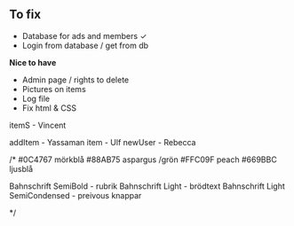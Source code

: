 **To fix**
- 
- Database for ads and members ✓
- Login from database / get from db


**Nice to have**
- Admin page / rights to delete
- Pictures on items
- Log file
- Fix html & CSS



itemS - Vincent

addItem - Yassaman
item - Ulf
newUser - Rebecca


/*
#0C4767 mörkblå
#88AB75 aspargus /grön
#FFC09F peach
#669BBC ljusblå


Bahnschrift SemiBold - rubrik
Bahnschrift Light - brödtext
Bahnschrift Light SemiCondensed - preivous knappar


*/